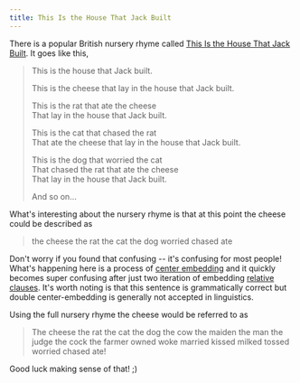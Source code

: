 ```yaml
---
title: This Is the House That Jack Built
---
```

There is a popular British nursery rhyme called [This Is the House That Jack Built](http://en.wikipedia.org/wiki/This_Is_the_House_That_Jack_Built). It goes like this,  

>This is the house that Jack built.  
>
>This is the cheese that lay in the house that Jack built.  
>
>This is the rat that ate the cheese  
>That lay in the house that Jack built.  
>
>This is the cat that chased the rat  
>That ate the cheese that lay in the house that Jack built.  
>
>This is the dog that worried the cat  
>That chased the rat that ate the cheese  
>That lay in the house that Jack built.  
>    
>And so on...

What's interesting about the nursery rhyme is that at this point the cheese could be described as  
>the cheese the rat the cat the dog worried chased ate  

Don't worry if you found that confusing -- it's confusing for most people! What's happening here is a process of [center embedding](http://en.wikipedia.org/wiki/Center_embedding) and it quickly becomes super confusing after just two iteration of embedding [relative clauses](http://en.wikipedia.org/wiki/Relative_clause).
It's worth noting is that this sentence is grammatically correct but double center-embedding is generally not accepted in linguistics.  

Using the full nursery rhyme the cheese would be referred to as   
>The cheese the rat the cat the dog the cow the maiden the man the judge the cock the farmer owned woke married kissed milked tossed worried chased ate!  

Good luck making sense of that! ;)
